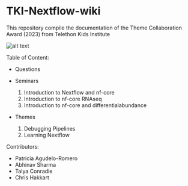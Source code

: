 # TKI-Nextflow-wiki
This repository compile the documentation of the Theme Collaboration Award (2023) from Telethon Kids Institute

<!-- TKI logo -->
![alt text](https://giving.telethonkids.org.au/globalassets/media/images/type-of-image/logos/tel.svg "Telethon Kids Institute")

<!-- ![alt text][logo] -->

<!-- [logo]: https://giving.telethonkids.org.au/globalassets/media/images/type-of-image/logos/tel.svg "Telethon Kids Institute" -->

Table of Content:
* Questions

    <!-- 1. Question index -->
    <!-- 2. FAQ sheet -->
* Seminars

    1) Introduction to Nextflow and nf-core 
    2) Introduction to nf-core RNAseq
    3) Introduction to nf-core and differentialabundance
    <!-- this numbered list is appearing as roman numerals? -->
* Themes

    1) Debugging Pipelines
    2) Learning Nextflow

     

Contributors:
- Patricia Agudelo-Romero
- Abhinav Sharma
- Talya Conradie
- Chris Hakkart

<!-- Emails: -->

<!-- Scope: -->


<!-- How to ask questions: -->


